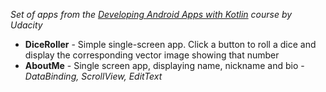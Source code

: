 _Set of apps from the [Developing Android Apps with Kotlin](https://eu.udacity.com/course/developing-android-apps-with-kotlin--ud9012) course by Udacity_

- __DiceRoller__ - Simple single-screen app. Click a button to roll a dice and display the corresponding vector image showing that number
- __AboutMe__ - Single screen app, displaying name, nickname and bio - _DataBinding, ScrollView, EditText_

